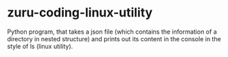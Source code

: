 # zuru-coding-linux-utility
Python program, that takes a json file (which contains the information of a directory in nested structure) and prints out its content in the console in the style of ls (linux utility).
